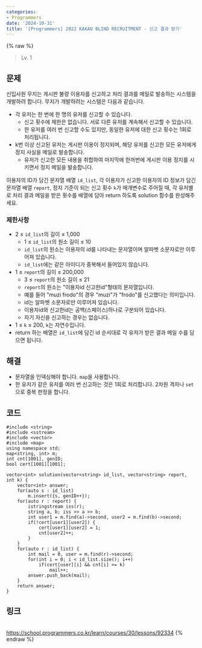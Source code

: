 ```yaml
---
categories:
- Programmers
date: '2024-10-31'
title: '[Programmers] 2022 KAKAO BLIND RECRUITMENT - 신고 결과 받기'
---
```


{% raw %}
> Lv. 1<br>

## 문제
신입사원 무지는 게시판 불량 이용자를 신고하고 처리 결과를 메일로 발송하는 시스템을 개발하려 합니다. 무지가 개발하려는 시스템은 다음과 같습니다.

-   각 유저는 한 번에 한 명의 유저를 신고할 수 있습니다.
    -   신고 횟수에 제한은 없습니다. 서로 다른 유저를 계속해서 신고할 수 있습니다.
    -   한 유저를 여러 번 신고할 수도 있지만, 동일한 유저에 대한 신고 횟수는 1회로 처리됩니다.
-   k번 이상 신고된 유저는 게시판 이용이 정지되며, 해당 유저를 신고한 모든 유저에게 정지 사실을 메일로 발송합니다.
    -   유저가 신고한 모든 내용을 취합하여 마지막에 한꺼번에 게시판 이용 정지를 시키면서 정지 메일을 발송합니다.

이용자의 ID가 담긴 문자열 배열  `id_list`, 각 이용자가 신고한 이용자의 ID 정보가 담긴 문자열 배열  `report`, 정지 기준이 되는 신고 횟수  `k`가 매개변수로 주어질 때, 각 유저별로 처리 결과 메일을 받은 횟수를 배열에 담아 return 하도록 solution 함수를 완성해주세요.

### 제한사항
-   2 ≤  `id_list`의 길이 ≤ 1,000
    -   1 ≤  `id_list`의 원소 길이 ≤ 10
    -   `id_list`의 원소는 이용자의 id를 나타내는 문자열이며 알파벳 소문자로만 이루어져 있습니다.
    -   `id_list`에는 같은 아이디가 중복해서 들어있지 않습니다.
-   1 ≤  `report`의 길이 ≤ 200,000
    -   3 ≤  `report`의 원소 길이 ≤ 21
    -   `report`의 원소는 "이용자id 신고한id"형태의 문자열입니다.
    -   예를 들어 "muzi frodo"의 경우 "muzi"가 "frodo"를 신고했다는 의미입니다.
    -   id는 알파벳 소문자로만 이루어져 있습니다.
    -   이용자id와 신고한id는 공백(스페이스)하나로 구분되어 있습니다.
    -   자기 자신을 신고하는 경우는 없습니다.
-   1 ≤  `k`  ≤ 200,  `k`는 자연수입니다.
-   return 하는 배열은  `id_list`에 담긴 id 순서대로 각 유저가 받은 결과 메일 수를 담으면 됩니다.

## 해결
- 문자열을 인덱싱해야 합니다. `map`을 사용합니다.
- 한 유저가 같은 유저를 여러 번 신고하는 것은 1회로 처리합니다. 2차원 격자나 `set`으로 중복 판정을 합니다.

## 코드
```
#include <string>
#include <sstream>
#include <vector>
#include <map>
using namespace std;
map<string, int> m;
int cnt[1001], genID;
bool cert[1001][1001];

vector<int> solution(vector<string> id_list, vector<string> report, int k) {
    vector<int> answer;
    for(auto s : id_list)
        m.insert({s, genID++});
    for(auto r : report) {
        istringstream iss(r);
        string a, b; iss >> a >> b;
        int user1 = m.find(a)->second, user2 = m.find(b)->second;
        if(!cert[user1][user2]) {
            cert[user1][user2] = 1;
            cnt[user2]++;
        }
    }
    for(auto r : id_list) {
        int mail = 0, user = m.find(r)->second;
        for(int i = 0; i < id_list.size(); i++)
            if(cert[user][i] && cnt[i] >= k)
                mail++;
        answer.push_back(mail);
    }
    return answer;
}
```

## 링크
<br>https://school.programmers.co.kr/learn/courses/30/lessons/92334
{% endraw %}